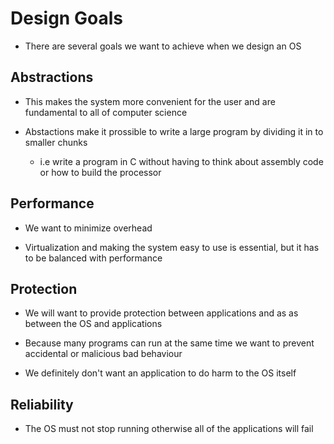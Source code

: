 # Design Goals

- There are several goals we want to achieve when we design an OS

## Abstractions

- This makes the system more convenient for the user and are fundamental to all of computer science

- Abstactions make it prossible to write a large program by dividing it in to smaller chunks
    - i.e write a program in C without having to think about assembly code or how to build the processor

## Performance

- We want to minimize overhead

- Virtualization and making the system easy to use is essential, but it has to be balanced with performance

## Protection

- We will want to provide protection between applications and as as between the OS and applications

- Because many programs can run at the same time we want to prevent accidental or malicious bad behaviour

- We definitely don't want an application to do harm to the OS itself

## Reliability

- The OS must not stop running otherwise all of the applications will fail

